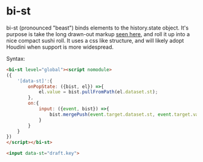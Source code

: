 # bi-st

bi-st (pronounced "beast") binds elements to the history.state object.  It's purpose is take the long drawn-out markup [seen here](https://github.com/bahrus/purr-sist#example-3----time-travel-support-aka-back-button), and roll it up into a nice compact sushi roll.  It uses a css like structure, and will likely adopt Houdini when support is more widespread.

Syntax:

```html
<bi-st level="global"><script nomodule>
({
    '[data-st]':{
        onPopState: ({bist, el}) =>{
            el.value = bist.pullFromPath(el.dataset.st);
        },
        on:{
            input: ({event, bist}) =>{
                bist.mergePush(event.target.dataset.st, event.target.value);
            }
        }
    }
})
</script></bi-st>

<input data-st="draft.key">
```
